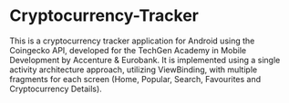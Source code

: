 # Cryptocurrency-Tracker


This is a cryptocurrency tracker application for Android using the Coingecko API, developed for the TechGen Academy in Mobile Development by Accenture & Eurobank. 
It is implemented using a single activity architecture approach, utilizing ViewBinding, with multiple fragments for each screen (Home, Popular, Search, Favourites and Cryptocurrency Details).
